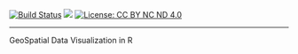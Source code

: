 [![Build Status](https://travis-ci.com/XiangyunHuang/GeoSpatial-Book.svg?branch=master)](https://travis-ci.com/XiangyunHuang/GeoSpatial-Book) [![](https://img.shields.io/docker/automated/cloud2016/geospatial-book.svg)](https://hub.docker.com/r/cloud2016/geospatial-book/builds/) [![License: CC BY NC ND 4.0](https://img.shields.io/badge/License-CC%20BY%20NC%20ND%204.0-blue.svg)](https://creativecommons.org/licenses/by-nc-nd/4.0/) 

---

GeoSpatial Data Visualization in R
